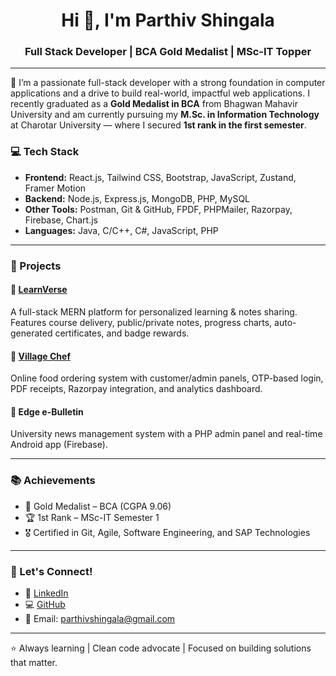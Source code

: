 <h1 align="center">Hi 👋, I'm Parthiv Shingala</h1>
<h3 align="center">Full Stack Developer | BCA Gold Medalist | MSc-IT Topper</h3>

---

🚀 I’m a passionate full-stack developer with a strong foundation in computer applications and a drive to build real-world, impactful web applications. I recently graduated as a **Gold Medalist in BCA** from Bhagwan Mahavir University and am currently pursuing my **M.Sc. in Information Technology** at Charotar University — where I secured **1st rank in the first semester**.

### 💻 Tech Stack
- **Frontend:** React.js, Tailwind CSS, Bootstrap, JavaScript, Zustand, Framer Motion  
- **Backend:** Node.js, Express.js, MongoDB, PHP, MySQL  
- **Other Tools:** Postman, Git & GitHub, FPDF, PHPMailer, Razorpay, Firebase, Chart.js  
- **Languages:** Java, C/C++, C#, JavaScript, PHP

---

### 🌟 Projects

#### 🔸 [LearnVerse](https://github.com/Parthiv30)  
A full-stack MERN platform for personalized learning & notes sharing. Features course delivery, public/private notes, progress charts, auto-generated certificates, and badge rewards.

#### 🔸 [Village Chef](https://github.com/Village-Chef/Village_Chef)  
Online food ordering system with customer/admin panels, OTP-based login, PDF receipts, Razorpay integration, and analytics dashboard.

#### 🔸 Edge e-Bulletin  
University news management system with a PHP admin panel and real-time Android app (Firebase).

---

### 📚 Achievements
- 🥇 Gold Medalist – BCA (CGPA 9.06)  
- 🏆 1st Rank – MSc-IT Semester 1  
- 🎖️ Certified in Git, Agile, Software Engineering, and SAP Technologies

---

### 🔗 Let's Connect!
- 💼 [LinkedIn](https://www.linkedin.com/in/parthiv-shingala-933224322/)  
- 💻 [GitHub](https://github.com/Parthiv30)  
- 📧 Email: parthivshingala@gmail.com

---

⭐️ Always learning | Clean code advocate | Focused on building solutions that matter.

